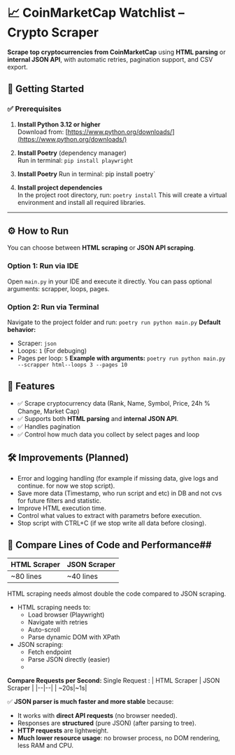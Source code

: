 
# 📈 CoinMarketCap Watchlist – Crypto Scraper
**Scrape top cryptocurrencies from CoinMarketCap** using **HTML parsing** or **internal JSON API**, with automatic retries, pagination support, and CSV export.

## 🚀 Getting Started

### ✅ Prerequisites

1.  **Install Python 3.12 or higher**  
    Download from: [https://www.python.org/downloads/](https://www.python.org/downloads/)
    
2.  **Install Poetry** (dependency manager)  
	 Run in terminal: 
    `pip install playwright`
    
4.  **Install Poetry** 
    Run in terminal: 
    pip install poetry` 
    
5.  **Install project dependencies**  
    In the project root directory, run:
    `poetry install` 
    This will create a virtual environment and install all required libraries.
    

----------

## ⚙️ How to Run
You can choose between **HTML scraping** or **JSON API scraping**.
### Option 1: Run via IDE

Open `main.py` in your IDE and execute it directly.
You can pass optional arguments: scrapper, loops, pages.

### Option 2: Run via Terminal
Navigate to the project folder and run:
`poetry run python main.py` 
**Default behavior:**
-   Scraper: `json`
-   Loops: `1` (For debuging)
-   Pages per loop: `5`
**Example with arguments:**
 `poetry run python main.py --scrapper html--loops 3 --pages 10` 
  
## 🧠 Features
-   ✅ Scrape cryptocurrency data (Rank, Name, Symbol, Price, 24h % Change, Market Cap)
-   ✅ Supports both **HTML parsing** and **internal JSON API**.
-   ✅ Handles pagination
-  	✅ Control how much data you collect by select pages and loop

## 🛠 Improvements (Planned)
-  Error and logging handling (for example if missing data, give logs and continue. for now we stop script).
- Save more data (Timestamp, who run script and etc) in DB and not cvs for future filters and statistic.
- Improve HTML execution time.
- Control what values to extract with parametrs before execution.
- Stop script with CTRL+C (if we stop write all data before closing).
## 📏 Compare Lines of Code and  Performance##
| HTML Scraper  | JSON  Scraper |
|--|--|
| ~80 lines|~40 lines|

HTML scraping needs almost double the code compared to JSON scraping.
-   HTML scraping needs to:
    -   Load browser (Playwright)
    -   Navigate with retries
    -   Auto-scroll
    -   Parse dynamic DOM with XPath
-   JSON scraping:
    -   Fetch endpoint
    -   Parse JSON directly (easier)
    - 
**Compare Requests per Second:**
Single Request :
| HTML Scraper  | JSON  Scraper |
|--|--|
| ~20s|~1s|

✅ **JSON parser is much faster and more stable** because:
-   It works with **direct API requests** (no browser needed).
-   Responses are  **structured** (pure JSON) (after parsing to tree).
-   **HTTP requests** are lightweight.
-   **Much lower resource usage**: no browser process, no DOM rendering, less RAM and CPU.